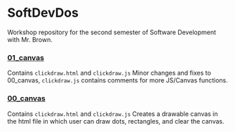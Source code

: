 # SoftDevDos
Workshop repository for the second semester of Software Development with Mr. Brown.

### [01_canvas](./01_canvas)
Contains `clickdraw.html` and `clickdraw.js`
Minor changes and fixes to 00_canvas, `clickdraw.js` contains comments for more JS/Canvas functions.

### [00_canvas](./00_canvas/)
Contains `clickdraw.html` and `clickdraw.js`
Creates a drawable canvas in the html file in which user can draw dots, rectangles, and clear the canvas.
